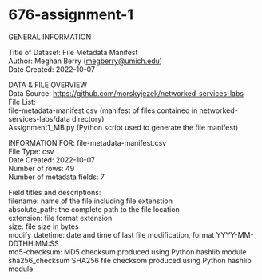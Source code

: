 # 676-assignment-1

GENERAL INFORMATION

Title of Dataset: File Metadata Manifest   
Author: Meghan Berry (megberry@umich.edu)   
Date Created: 2022-10-07
  
DATA & FILE OVERVIEW  
Data Source: https://github.com/morskyjezek/networked-services-labs  
File List:   
file-metadata-manifest.csv (manifest of files contained in networked-services-labs/data directory)  
Assignment1_MB.py (Python script used to generate the file manifest)
  
INFORMATION FOR: file-metadata-manifest.csv  
File Type: csv  
Date Created: 2022-10-07  
Number of rows: 49  
Number of metadata fields: 7
  
Field titles and descriptions:  
filename: name of the file including file extenstion  
absolute_path: the complete path to the file location  
extension: file format extension  
size: file size in bytes  
modify_datetime: date and time of last file modification, format YYYY-MM-DDTHH:MM:SS  
md5-checksum: MD5 checksum produced using Python hashlib module  
sha256_checksum SHA256 file checksom produced using Python hashlib module

